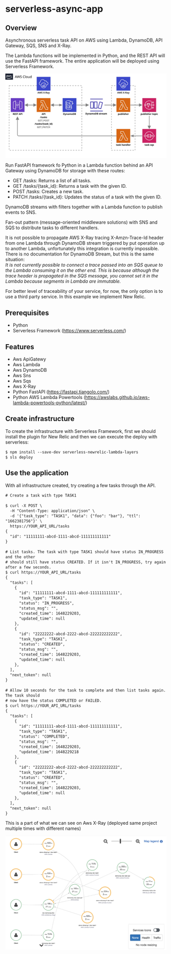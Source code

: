 # serverless-async-app

## Overview
Asynchronous serverless task API on AWS using Lambda, DynamoDB, API Gateway, SQS, SNS and X-Ray.

The Lambda functions will be implemented in Python, and the REST API will use the FastAPI framework. The entire application will be deployed using Serverless Framework.

<p align="center">
  <img src="./images/diagram.jpg" align="center">
</p>

Run FastAPI framework fo Python in a Lambda function behind an API Gateway using DynamoDB for storage with these routes:

- GET /tasks: Returns a list of all tasks.
- GET /tasks/{task_id}: Returns a task with the given ID.
- POST /tasks: Creates a new task.
- PATCH /tasks/{task_id}: Updates the status of a task with the given ID.

DynamoDB streams with filters together with a Lambda function to publish events to SNS.

Fan-out pattern (message-oriented middleware solutions) with SNS and SQS to distribute tasks to different handlers.

It is not possible to propagate AWS X-Ray tracing X-Amzn-Trace-Id header from one Lambda through DynamoDB stream triggered by put operation up to another Lambda, unfortunately this integration is currently impossible. There is no documentation for DynamoDB Stream, but this is the same situation: <br />
<i>It is not currently possible to connect a trace passed into an SQS queue to the Lambda consuming it on the other end. This is because although the trace header is propagated in the SQS message, you cannot set it in the Lambda because segments in Lambda are immutable.</i>

For better level of traceability of your service, for now, the only option is to use a third party service. In this example we implement New Relic.

## Prerequisites

- Python
- Serverless Framework (https://www.serverless.com/)

## Features

- Aws ApiGatewy
- Aws Lambda
- Aws DynamoDB
- Aws Sns
- Aws Sqs
- Aws X-Ray
- Python FastAPI (https://fastapi.tiangolo.com/)
- Python AWS Lambda Powertools (https://awslabs.github.io/aws-lambda-powertools-python/latest/)

## Create infrastructure

To create the infrastructure with Serverless Framework, first we should install the plugin for New Relic and then we can execute the deploy with serverless:
```
$ npm install --save-dev serverless-newrelic-lambda-layers
$ sls deploy
```

## Use the application

With all infrastructure created, try creating a few tasks through the API.
```
# Create a task with type TASK1

$ curl -X POST \
  -H "Content-Type: application/json" \
  -d '{"task_type": "TASK1", "data": {"foo": "bar"}, "ttl": "1662381756"}' \
  https://YOUR_API_URL/tasks
{
  "id": "11111111-abcd-1111-abcd-111111111111"
}
 
# List tasks. The task with type TASK1 should have status IN_PROGRESS and the other
# should still have status CREATED. If it isn't IN_PROGRESS, try again after a few seconds.
$ curl https://YOUR_API_URL/tasks
{
  "tasks": [
    {
      "id": "11111111-abcd-1111-abcd-111111111111",
      "task_type": "TASK1",
      "status": "IN_PROGRESS",
      "status_msg": "",
      "created_time": 1648229203,
      "updated_time": null
    },
    {
      "id": "22222222-abcd-2222-abcd-222222222222",
      "task_type": "TASK1",
      "status": "CREATED",
      "status_msg": "",
      "created_time": 1648229203,
      "updated_time": null
    },
  ],
  "next_token": null
}
 
# Allow 10 seconds for the task to complete and then list tasks again. The task should
# now have the status COMPLETED or FAILED.
$ curl https://YOUR_API_URL/tasks
{
  "tasks": [
    {
      "id": "11111111-abcd-1111-abcd-111111111111",
      "task_type": "TASK1",
      "status": "COMPLETED",
      "status_msg": "",
      "created_time": 1648229203,
      "updated_time": 1648229218
    },
    {
      "id": "22222222-abcd-2222-abcd-222222222222",
      "task_type": "TASK1",
      "status": "CREATED",
      "status_msg": "",
      "created_time": 1648229203,
      "updated_time": null
    },
  ],
  "next_token": null
}
```

This is a part of what we can see on Aws X-Ray (deployed same project multiple times with different names)

<p align="center">
  <img src="./images/x-ray.png" align="center">
</p>
